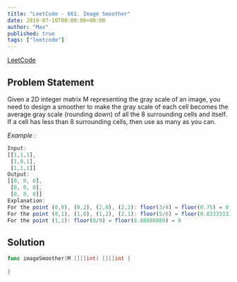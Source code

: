 ```yaml
---
title: "LeetCode - 661. Image Smoother"
date: 2019-07-10T00:00:00+00:00
author: "Max"
published: true
tags: ["leetcode"]
---
```


[LeetCode](https://leetcode.com/problems/image-smoother/)

## Problem Statement

Given a 2D integer matrix M representing the gray scale of an image, you need to design a smoother to make the gray scale of each cell becomes the average gray scale (rounding down) of all the 8 surrounding cells and itself. If a cell has less than 8 surrounding cells, then use as many as you can.

*Example :*

```js
Input:
[[1,1,1],
 [1,0,1],
 [1,1,1]]
Output:
[[0, 0, 0],
 [0, 0, 0],
 [0, 0, 0]]
Explanation:
For the point (0,0), (0,2), (2,0), (2,2): floor(3/4) = floor(0.75) = 0
For the point (0,1), (1,0), (1,2), (2,1): floor(5/6) = floor(0.83333333) = 0
For the point (1,1): floor(8/9) = floor(0.88888889) = 0
```

## Solution

```go
func imageSmoother(M [][]int) [][]int {
    
}
```
